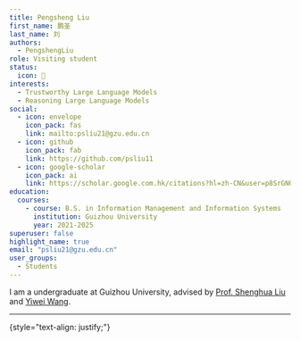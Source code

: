 ```yaml
---
title: Pengsheng Liu
first_name: 鹏圣
last_name: 刘
authors:
  - PengshengLiu
role: Visiting student
status:
  icon: 🔬
interests:
  - Trustworthy Large Language Models
  - Reasoning Large Language Models
social:
  - icon: envelope
    icon_pack: fas
    link: mailto:psliu21@gzu.edu.cn
  - icon: github
    icon_pack: fab
    link: https://github.com/psliu11
  - icon: google-scholar
    icon_pack: ai
    link: https://scholar.google.com.hk/citations?hl=zh-CN&user=p8SrGNQAAAAJ
education:
  courses:
    - course: B.S. in Information Management and Information Systems
      institution: Guizhou University
      year: 2021-2025
superuser: false
highlight_name: true
email: "psliu21@gzu.edu.cn"
user_groups:
  - Students
---
```


I am a undergraduate at Guizhou University, advised by [Prof. Shenghua Liu](https://shenghua-liu.github.io/) and [Yiwei Wang](https://wangywust.github.io/).

***

{style="text-align: justify;"}